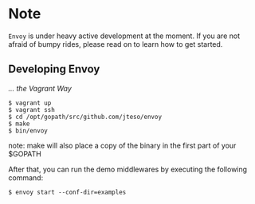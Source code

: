 Note
===
`Envoy` is under heavy active development at the moment. If you are not afraid of bumpy rides, please read on to learn how to get started.

## Developing Envoy
*... the Vagrant Way*

```
$ vagrant up
$ vagrant ssh
$ cd /opt/gopath/src/github.com/jteso/envoy
$ make
$ bin/envoy
```

note: make will also place a copy of the binary in the first part of your $GOPATH

After that, you can run the demo middlewares by executing the following command:
```
$ envoy start --conf-dir=examples
```

